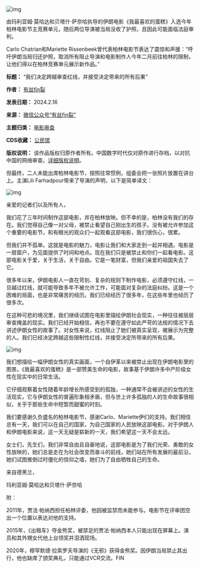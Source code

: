 ![img](https://chinadigitaltimes.net/chinese/files/2024/02/post-705122-65cfa9b612196.)


由玛利亚姆·莫哈达和贝塔什·萨奈哈执导的伊朗电影《我最喜欢的蛋糕》入选今年柏林电影节主竞赛单元，随后两位导演被当局没收了护照，且因此可能面临法庭审判。


Carlo Chatrian和Mariette Rissenbeek曾代表柏林电影节表达了震惊和声援：“呼吁伊朗当局归还护照，取消所有阻止导演和电影制作人今年二月前往柏林的限制，让他们得以在柏林竞赛单元展示新作品。”




**标题：** “我们决定跨越审查红线，并接受决定带来的所有后果”  

**作者：** [有丝fin裂](https://chinadigitaltimes.net/space/有丝fin裂)  

**发表日期：** 2024.2.16  

**来源：** [微信公众号“有丝fin裂”](https://web.archive.org/web/https://mp.weixin.qq.com/s/YJCKzUAxKURG246XR68OeA)  

**主题归类：** [电影审查](https://chinadigitaltimes.net/space/电影审查)  

**CDS收藏：** [公民馆](https://chinadigitaltimes.net/space/%E5%85%AC%E6%B0%91%E9%A6%86)  

**版权说明：** 该作品版权归原作者所有。中国数字时代仅对原作进行存档，以对抗中国的网络审查。[详细版权说明](https://chinadigitaltimes.net/chinese/copyright)。


但最终，二人未能出席柏林电影节，按照往常惯例，组委会把一张照片放置在讲台上。主演Lili Farhadpour带来了导演的声明，以下是简单译文：


![img](https://chinadigitaltimes.net/chinese/files/2024/02/post-705122-65cfa9b62da5f.)


亲爱的记者们以及所有人，


我们花了三年时间制作这部电影，并在柏林放映。但不幸的是，柏林没有我们的存在。我们觉得自己像一对父母，被禁止看望自己刚出生的孩子。没有被允许参加这个重要的电影节，和有眼光的观众们一起观看这部电影，我们很伤心，很累。


但我们并不孤单。这就是电影的魅力，电影让我们和大家走到一起并相遇。电影是一扇窗户，为见面提供了时间和地点。现在我们只是被禁止和你们一起看电影。这部电影关于爱，关于生活，关于自由。它是一笔财富，但我们亲爱的祖国失去了它。


很多年以来，伊朗电影人一直在苛刻、复杂的规则下制作电影，必须遵守红线，一旦越过红线，就可能导致多年不被允许工作，可能面对复杂的法庭纠纷。这是一个困难的局面，也是非常痛苦的经历。我们已经经历了很多年，在这些年里也经历了很多次。


在这种可悲的境况里，我们继续试图在电影里描绘伊朗社会现实，一种往往被层层审查掩盖的现实。我们已经开始相信，再也不要在遵守如此严苛的法规的情况下去讲述伊朗女性的故事了。对女性来说，红线阻止了她们被真实呈现，被展示为完整的人。我们已经决定跨越这些限制性红线，并接受决定所带来的所有后果。


![img](https://chinadigitaltimes.net/chinese/files/2024/02/post-705122-65cfa9b64f566.)


我们想描绘一幅伊朗女性的真实画面，一个自伊革以来被禁止出现在伊朗电影里的图景。《我最喜欢的蛋糕》是一部赞美生命的电影，故事基于伊朗许多中产阶级女性在现实中的日常生活。


它仔细观察着女性随着年龄增长所感受到的孤独，一种通常不会被讲述的女性的生活现实，它与伊朗女性的普遍形象相矛盾，但与世上许多孤独的人的生命故事很相似，关乎于那些生命中短暂而甜蜜的时刻。


我们要感谢久负盛名的柏林电影节，感谢Carlo、Mariette伊们的支持。我们相信总有一天，我们可以在自己的国家，为自己国家的人民放映这部电影。对于伊朗人和伊朗电影来说，这一天无疑是崭新的一天，我们希望这一天不会太远。


女士们，先生们，我们非常自由且自豪地说，这部电影是为了我们光荣、勇敢的女性放映的，她们总是走在为社会改变而奋斗的前线，她们站在所有发展的最前沿，她们试图推倒过时僵化的信仰之墙，她们为了自由牺牲自己的生命。


来自德黑兰，  

玛利亚姆·莫哈达和贝塔什·萨奈哈


附：


2011年，贾法·帕纳西担任柏林评委，他因被监禁而未能参与。电影节在评审团空出一个位置以表达对他的支持。


2015年，《出租车》夺金熊奖，被禁足的贾法·帕纳西本人只能出现在屏幕上。演员和其外甥女代他上台领奖并泪洒现场。


2020年，穆罕默德·拉索罗夫导演的《无邪》获得金熊奖。因伊朗当局禁止其出行，他也缺席了颁奖典礼，只能通过VCR交流。FIN

